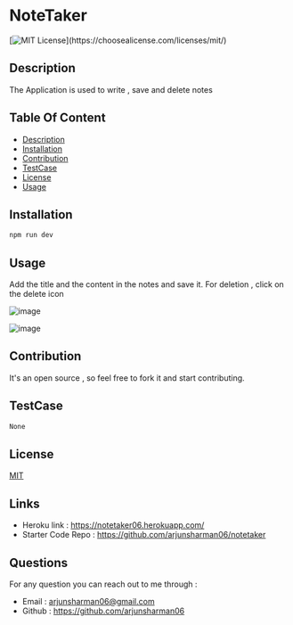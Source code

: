  
# NoteTaker

[![MIT License](https://img.shields.io/apm/l/atomic-design-ui.svg?)](https://choosealicense.com/licenses/mit/)

## Description
The Application is used to write , save and delete notes

## Table Of Content
 * [Description](#description)
 * [Installation](#installation)
 * [Contribution](#contribution)
 * [TestCase](#testcase)
 * [License](#license)
 * [Usage](#usage)

    
## Installation
```bash
npm run dev 
 ```

## Usage
Add the title and the content in the notes and save it. For deletion , click on the delete icon
 
![image](https://user-images.githubusercontent.com/14013884/179858955-b4cab2c7-2332-4dae-996c-5c159d7f0d39.png)

![image](https://user-images.githubusercontent.com/14013884/179859143-bbe6ae98-afab-4dd2-bbcf-f1f401cab24f.png)


## Contribution
It's an open source , so feel free to fork it and start contributing.


## TestCase
```bash
None 
 ```

## License
[MIT](https://choosealicense.com/licenses/mit/)

## Links
 - Heroku link : https://notetaker06.herokuapp.com/
 - Starter Code Repo : https://github.com/arjunsharman06/notetaker

## Questions
For any question you can reach out to me through :
 * Email : arjunsharman06@gmail.com
 * Github : https://github.com/arjunsharman06
